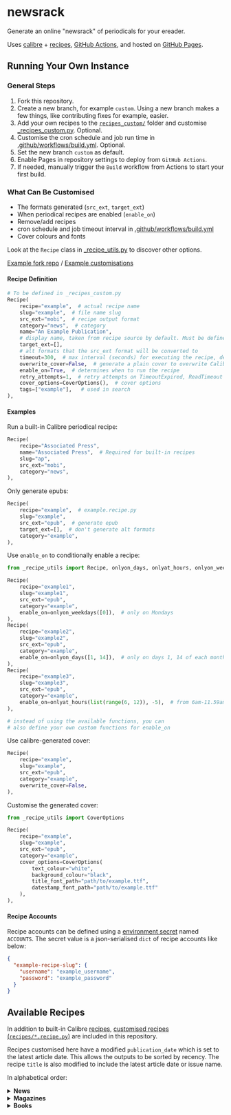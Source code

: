 # newsrack

Generate an online "newsrack" of periodicals for your ereader.

Uses [calibre](https://calibre-ebook.com/) + [recipes](https://manual.calibre-ebook.com/news_recipe.html), [GitHub Actions](.github/workflows/build.yml), and hosted
on [GitHub Pages](https://pages.github.com/).

## Running Your Own Instance

### General Steps

1. Fork this repository.
2. Create a new branch, for example `custom`. Using a new branch makes a few things, like contributing fixes for example, easier.
3. Add your own recipes to the [`recipes_custom/`](recipes_custom) folder and customise [_recipes_custom.py](_recipes_custom.py). Optional.
4. Customise the cron schedule and job run time in [.github/workflows/build.yml](.github/workflows/build.yml). Optional.
5. Set the new branch `custom` as default.
6. Enable Pages in repository settings to deploy from `GitHub Actions`.
7. If needed, manually trigger the `Build` workflow from Actions to start your first build.

### What Can Be Customised

- The formats generated (`src_ext`, `target_ext`)
- When periodical recipes are enabled (`enable_on`)
- Remove/add recipes
- cron schedule and job timeout interval in [.github/workflows/build.yml](.github/workflows/build.yml)
- Cover colours and fonts

Look at the `Recipe` class in [_recipe_utils.py](_recipe_utils.py) to discover other options.

[Example fork repo](https://github.com/ping/newsrack-fork-test/) / [Example customisations](https://github.com/ping/newsrack-fork-test/compare/main...custom)

#### Recipe Definition

```python
# To be defined in _recipes_custom.py
Recipe(
    recipe="example",  # actual recipe name
    slug="example",  # file name slug
    src_ext="mobi",  # recipe output format
    category="news",  # category
    name="An Example Publication",
    # display name, taken from recipe source by default. Must be defined for built-in recipes.
    target_ext=[],
    # alt formats that the src_ext format will be converted to
    timeout=300,  # max interval (seconds) for executing the recipe, default 180 seconds
    overwrite_cover=False,  # generate a plain cover to overwrite Calibre's
    enable_on=True,  # determines when to run the recipe
    retry_attempts=1,  # retry attempts on TimeoutExpired, ReadTimeout
    cover_options=CoverOptions(),  # cover options
    tags=["example"],   # used in search
),
```

#### Examples

Run a built-in Calibre periodical recipe:

```python
Recipe(
    recipe="Associated Press",
    name="Associated Press",  # Required for built-in recipes
    slug="ap",
    src_ext="mobi",
    category="news",
),
```

Only generate epubs:

```python
Recipe(
    recipe="example",  # example.recipe.py
    slug="example",
    src_ext="epub",  # generate epub
    target_ext=[],  # don't generate alt formats
    category="example",
),
```

Use `enable_on` to conditionally enable a recipe:

```python
from _recipe_utils import Recipe, onlyon_days, onlyat_hours, onlyon_weekdays

Recipe(
    recipe="example1",
    slug="example1",
    src_ext="epub",
    category="example",
    enable_on=onlyon_weekdays([0]),  # only on Mondays
),
Recipe(
    recipe="example2",
    slug="example2",
    src_ext="epub",
    category="example",
    enable_on=onlyon_days([1, 14]),  # only on days 1, 14 of each month
),
Recipe(
    recipe="example3",
    slug="example3",
    src_ext="epub",
    category="example",
    enable_on=onlyat_hours(list(range(6, 12)), -5),  # from 6am-11.59am daily, for the timezone UTC-5
),

# instead of using the available functions, you can
# also define your own custom functions for enable_on
```

Use calibre-generated cover:

```python
Recipe(
    recipe="example",
    slug="example",
    src_ext="epub",
    category="example",
    overwrite_cover=False,
),
```

Customise the generated cover:

```python
from _recipe_utils import CoverOptions

Recipe(
    recipe="example",
    slug="example",
    src_ext="epub",
    category="example",
    cover_options=CoverOptions(
        text_colour="white",
        background_colour="black",
        title_font_path="path/to/example.ttf",
        datestamp_font_path="path/to/example.ttf"
    ),
),
```

#### Recipe Accounts

Recipe accounts can be defined using a [environment secret](https://docs.github.com/en/actions/security-guides/encrypted-secrets) named ``ACCOUNTS``. The secret value is a json-serialised ``dict`` of recipe accounts like below:

```json
{
  "example-recipe-slug": {
    "username": "example_username",
    "password": "example_password"
  }
}
```

## Available Recipes

In addition to built-in Calibre [recipes](https://github.com/kovidgoyal/calibre/tree/master/recipes), [customised
recipes (`recipes/*.recipe.py`)](recipes) are included in this repository.

Recipes customised here have a modified `publication_date` which is set to the latest article date. This allows the
outputs to be sorted by recency. The recipe `title` is also modified to include the latest article date or issue name.

In alphabetical order:

<details>
<summary><b>News</b></summary>

1. [Asahi Shimbun](https://www.asahi.com/ajw/)
2. [Channel News Asia](https://www.channelnewsasia.com/)
3. [The Financial Times](https://www.ft.com/)
4. [The Financial Times (Print)](https://www.ft.com/todaysnewspaper/international)
5. [The Guardian](https://www.theguardian.com/international)
6. [The JoongAng Daily](https://koreajoongangdaily.joins.com/)
7. [The Korea Herald](https://koreaherald.com/)
8. [The New York Times](https://www.nytimes.com/)
9. [The New York Times (Print)](https://www.nytimes.com/section/todayspaper)
10. [South China Morning Post](https://www.scmp.com/)
11. [Sydney Morning Herald](https://www.smh.com.au/)
12. [Taipei Times](https://www.taipeitimes.com/)
13. [Wall Street Journal (Print)](https://www.wsj.com/print-edition/today)
14. [The Washington Post](https://www.washingtonpost.com/)
15. ~~[The Japan Times](https://www.japantimes.co.jp/)~~
16. ~~[Bloomberg News](https://www.bloomberg.com/)~~

</details>

<details>
<summary><b>Magazines</b></summary>

1. [The Atlantic](https://www.theatlantic.com/)
2. [The Atlantic Magazine](https://www.theatlantic.com/magazine/)
3. [The Diplomat](https://thediplomat.com/)
4. [The Economist](https://www.economist.com/printedition)
5. [FiveThirtyEight](https://fivethirtyeight.com/)
6. [Forbes - Editor's Picks](https://www.forbes.com/editors-picks/)
7. [Foreign Affairs](https://www.foreignaffairs.com/magazine)
8. [Harvard Business Review](https://hbr.org/magazine)
9. [Harvard International Review](https://hir.harvard.edu/)
10. [MIT Press Reader](https://thereader.mitpress.mit.edu/)
11. [MIT Technology Review](https://www.technologyreview.com/)
12. [MIT Technology Review Magazine](https://www.technologyreview.com/magazine/)
13. [Nature](https://www.nature.com/nature/current-issue/)
14. [Nautilus](https://nautil.us/)
15. [The New Republic Magazine](https://newrepublic.com/magazine)
16. [The New Yorker](https://www.newyorker.com/)
17. [Poetry](https://www.poetryfoundation.org/poetrymagazine)
18. [Politico](https://www.politico.com/)
19. [ProPublica](https://www.propublica.org/)
20. [Rest of World](https://restofworld.org)
21. [Scientific American](https://www.scientificamerican.com/)
22. [The Spectator](https://www.spectator.co.uk/magazine)
23. [The Third Pole](https://www.thethirdpole.net/)
24. [Time Magazine](https://time.com/magazine/)
25. [Vox](https://www.vox.com/)
26. [Wired](https://www.wired.com/magazine/)
27. [The World Today](https://www.chathamhouse.org/publications/the-world-today/)
28. ~~[Bloomberg Businessweek](https://www.bloomberg.com/businessweek)~~

</details>

<details>
<summary><b>Books</b></summary>

1. [Asian Review of Books](https://asianreviewofbooks.com)
2. [Five Books](https://fivebooks.com/)
3. [London Review of Books](https://www.lrb.co.uk/)
4. [The New Yorks Times - Books](https://www.nytimes.com/section/books)

</details>


